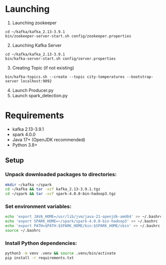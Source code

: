# Launching

1. Launching zookeeper

```
cd ~/kafka/kafka_2.13-3.9.1
bin/zookeeper-server-start.sh config/zookeeper.properties
```
2. Launching Kafka Server

```
cd ~/kafka/kafka_2.13-3.9.1
bin/kafka-server-start.sh config/server.properties
```
3. Creating Topic (if not existing)

```
bin/kafka-topics.sh --create --topic city-temperatures --bootstrap-server localhost:9092
```

4. Launch Producer.py
5. Launch spark_detection.py
# Requirements
* kafka 2.13-3.9.1
* spark 4.0.0
* Java 17+ (OpenJDK recommended)
* Python 3.8+

## Setup

### Unpack downloaded packages to directories:
```bash
mkdir ~/kafka ~/spark
cd ~/kafka && tar -xzf kafka_2.13-3.9.1.tgz
cd ~/spark && tar -xzf spark-4.0.0-bin-hadoop3.tgz
```
### Set environment variables:
```bash
echo 'export JAVA_HOME=/usr/lib/jvm/java-21-openjdk-amd64' >> ~/.bashrc
echo 'export SPARK_HOME=~/spark/spark-4.0.0-bin-hadoop3' >> ~/.bashrc
echo 'export PATH=$PATH:$SPARK_HOME/bin:$SPARK_HOME/sbin' >> ~/.bashrc
source ~/.bashrc
```
### Install Python dependencies:
```bash
python3 -m venv .venv && source .venv/bin/activate
pip install -r requirements.txt
```
